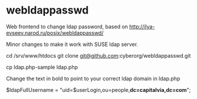 webldappasswd
=============

Web frontend to change ldap password, based on http://ilya-evseev.narod.ru/posix/webldappasswd/

Minor changes to make it work with SUSE ldap server.

cd /srv/www/htdocs
git clone git@github.com:cyberorg/webldappasswd.git

cp ldap.php-sample ldap.php

Change the text in bold to point to your correct ldap domain in ldap.php

$ldapFullUsername = "uid=$userLogin,ou=people,**dc=capitalvia,dc=com**";
